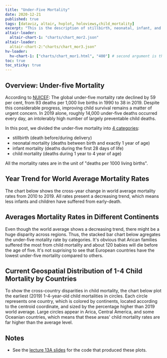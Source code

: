 ```yaml
---
title: "Under-Five Mortality"
date: 2020-12-21
published: true
tags: [dataviz, altair, hvplot, holoviews,child_mortality]
excerpt: "This is the description of stillbirth, neonatal, infant, and child mortality rates."
altair-loader:
  altair-chart-1: "charts/chart_mor2.json"
altair-loader:
  altair-chart-2:"charts/chart_mor3.json"
hv-loader:
  hv-chart-1: ["charts/chart_mor1.html", "400"] # second argument is the height
toc: true
toc_sticky: true
---
```


## Overview: Under-five Mortality

According to [NUICEF](https://data.unicef.org/topic/child-survival/under-five-mortality/):
The global under-five mortality rate declined by 59 per cent, from 93 deaths per 1,000 live births in 1990 to 38 in 2019. Despite this considerable progress, improving child survival remains a matter of urgent concern. In 2019 alone, roughly 14,000 under-five deaths occurred every day, an intolerably high number of largely preventable child deaths. 

In this post, we divided the under-five mortality into [4 categories](https://data.unicef.org/topic/child-survival/neonatal-mortality/#:~:text=Definitions%20of%20indicators&text=Infant%20mortality%20rate%3A%20Probability%20of,expressed%20per%201%2C000%20live%20births.): 
* stillbirth (death before/during delivery) 
* neonatal mortality (deaths between birth and exactly 1 year of age)
* infant mortality (deaths during the first 28 days of life)
* child mortality (deaths during 1 year to 4 year of age)

All the mortality rates are in the unit of "deaths per 1000 living births".

## Year Trend for World Average Mortality Rates 

The chart below shows the cross-year change in world average mortality rates from 2010 to 2019. All rates present a decreasing trend, which means less infants and children have suffered from early-death. 
<div id="hv-chart-1"></div>


## Averages Mortality Rates in Different Continents

Even though the world average shows a decreasing trend, there might be a huge disparity across regions. Thus, the stacked bar chart below agregates the under-five motality rate by categories. It's obvious that Arican families suffered the most from child mortality and about 120 babies will die before the age of five. It's not suprising to see that European countries have the lowest under-five mortality compared to others.

<div id="altair-chart-1"></div>

## Current Geospatial Distribution of 1-4 Child Mortality by Countries
To show the cross-country disparities in child mortality, the chart below plot the earliest (2019) 1-4-year-old child mortalities in circles. Each circle represents one country, which is colored by continents, located according to the centroid coordinate, and sized by the percentage higher than 2019 world average. Large circles appear in Arica, Central America, and some Oceanian countries, which means that these areas' child mortality rates are far higher than the average level.   

<div id="altair-chart-2"></div>

## Notes

- See the [lecture 13A slides](https://github.com/MUSA-550-Fall-2020/week-13/blob/master/lecture-13A.ipynb) for the code that produced these plots.
